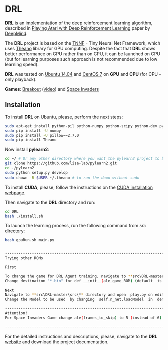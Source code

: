 # DRL

**[DRL](http://drlearner.org/)** is an implementation of the deep
reinforcement learning algorithm, described in [Playing Atari with Deep
Reinforcement Learning](http://www.cs.toronto.edu/~vmnih/docs/dqn.pdf) paper
by [DeepMind](http://deepmind.com/).

The **DRL** project is based on the [TNNF](http://tnnf.readthedocs.org/en/latest/) - Tiny Neural Net Framework, which uses [Theano](https://github.com/Theano/Theano) library for GPU computing.
Despite the fact that **DRL** shows better performance on GPU rather than on CPU,
it can be launched on CPU (but for learning purposes such approach is not recommended
due to low learning speed).

**DRL** was tested on [Ubuntu 14.04](http://www.ubuntu.com/) and
[CentOS 7](http://www.centos.org/) on **GPU** and **CPU** (for CPU - only playback).

**Games**: [Breakout](https://en.wikipedia.org/wiki/Breakout_(video_game))
([video](http://youtu.be/T58HkwX-OuI)) and
[Space Invaders](https://en.wikipedia.org/wiki/Space_Invaders)

## Installation
To install **DRL** on Ubuntu, please, perform the next steps:
```bash
sudo apt-get install python-pil python-numpy python-scipy python-dev python-pip python-nose g++ libopenblas-dev git libsdl1.2-dev libsdl-image1.2-dev libsdl-gfx1.2-dev python-matplotlib libyaml-dev
sudo pip install -U numpy
sudo pip install -U pillow==2.7.0
sudo pip install Theano
```

Now install **pylearn2**:
```bash
cd ~/ # Or any other directory where you want the pylearn2 project to be stored
git clone https://github.com/lisa-lab/pylearn2.git
cd ./pylearn2
sudo python setup.py develop
sudo chown -R $USER ~/.theano # to run the demo without sudo
```

To install **CUDA**, please, follow the instructions on the
[CUDA installation webpage](http://docs.nvidia.com/cuda/cuda-getting-started-guide-for-linux/index.html).

Then navigate to the **DRL** directory and run:
```bash
cd DRL
bash ./install.sh
```

To launch the learning process, run the following command from *src* directory:
```bash
bash gpuRun.sh main.py


----------------------------------------------------------------------------------------------------------------------------------------------------------------------------------------------
Trying other ROMs

First 

To change the game for DRL Agent training, navigate to **src\DRL-master\src\ale** directory and open  ale.py on editing 
Change destination "*.bin" for def __init__(ale_game_ROM) (default  is '../emulators/ale_0_4/roms/breakout.bin',  Example: '../emulators/ale_0_4/roms/all/space_invaders.bin')
 
Next 
Navigate to **src\DRL-master\src\** directory and open  play.py on editing. 
Change the Model to be used  by changing  self.n_net.loadModel  in  def __init__(self).   (Example: Change ('./models/AS.model.weights.NN.NMem.1') to ('./models/AS.model.weights.NN.NMem.2'), You may also change the path here if needed)

----------------------------------------------------------------------------------------------------------------------------------------------------------------------------------------------
Attention!
For Space Invaders Game change ale(frames_to_skip) to 5 (instead of 6) in play.py , main_exp.py and human_play.py files.

----------------------------------------------------------------------------------------------------------------------------------------------------------------------------------------------
```

For the detailed instructions and descriptions, please, navigate to the **DRL**
[website](http://drlearner.org/) and download the project documentation.

